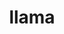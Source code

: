---
layout: animals&nature
title: llama
emoji: llama
permalink: 🦙.html
image: assets/img/3moji/llama.png
---